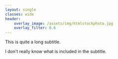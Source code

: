 ```yaml
---
layout: single
classes: wide
header:
    overlay_image: /assets/img/htmlstockphoto.jpg
    overlay_filter: 0.6
---
```

This is quite a long subtitle.

I don't really know what is included in the subtitle.
